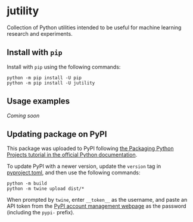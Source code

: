 # jutility

Collection of Python utilities intended to be useful for machine learning research and experiments.

## Install with `pip`

Install with `pip` using the following commands:

```
python -m pip install -U pip
python -m pip install -U jutility
```

## Usage examples

*Coming soon*

## Updating package on PyPI

This package was uploaded to PyPI following [the Packaging Python Projects tutorial in the official Python documentation](https://packaging.python.org/en/latest/tutorials/packaging-projects/).

To update PyPI with a newer version, update the `version` tag in [pyproject.toml](pyproject.toml), and then use the following commands:

```
python -m build
python -m twine upload dist/*
```

When prompted by `twine`, enter `__token__` as the username, and paste an API token from the [PyPI account management webpage](https://pypi.org/manage/account/) as the password (including the `pypi-` prefix).
